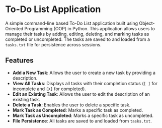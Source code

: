 # To-Do List Application

A simple command-line based To-Do List application built using Object-Oriented Programming (OOP) in Python. This application allows users to manage their tasks by adding, editing, deleting, and marking tasks as completed or uncompleted. The tasks are saved to and loaded from a `tasks.txt` file for persistence across sessions.

## Features

- **Add a New Task**: Allows the user to create a new task by providing a description.
- **View All Tasks**: Displays all tasks with their completion status (`[ ]` for incomplete and `[X]` for completed).
- **Edit an Existing Task**: Allows the user to edit the description of an existing task.
- **Delete a Task**: Enables the user to delete a specific task.
- **Mark Task as Completed**: Marks a specific task as completed.
- **Mark Task as Uncompleted**: Marks a specific task as uncompleted.
- **File Persistence**: All tasks are saved to and loaded from `tasks.txt`.
